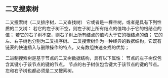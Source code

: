 ## 二叉搜索树
二叉搜索树（二叉排序树，二叉查找树）
它或者是一棵空树，或者是具有下列性质的二叉树： 若它的左子树不空，则左子树上所有结点的值均小于它的根结点的值； 
若它的右子树不空，则右子树上所有结点的值均大于它的根结点的值； 它的左、右子树也分别为二叉排序树。
二叉搜索树作为一种经典的数据结构，它既有链表的快速插入与删除操作的特点，又有数组快速查找的优势；

二进制搜索树是基于节点的二叉树数据结构，具有以下属性：
节点的左子树仅包含其键小于该节点的键的节点。
节点的右子树仅包含键大于该节点的键的节点。
左和右子树也都必须是二叉搜索树。
